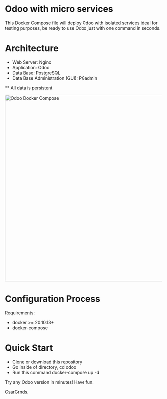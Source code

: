 Odoo with micro services
===
This Docker Compose file will deploy Odoo with isolated services ideal for testing purposes, be ready to use Odoo just with one command in seconds.

Architecture
===

* Web Server: Nginx
* Application: Odoo
* Data Base: PostgreSQL
* Data Base Administration (GUI): PGadmin

** All data is persistent 

<p align="left">
 <img width="600px" src="https://nagsis.com/images/odoo.png" align="center" alt="Odoo Docker Compose" />
</p>


Configuration Process
===

Requirements:

- docker >= 20.10.13+
- docker-compose


Quick Start
===
- Clone or download this repository
- Go inside of directory, cd odoo
- Run this command docker-compose up -d

Try any Odoo version in minutes! Have fun. 

[CsarGrnds](https://csargrnds.com).